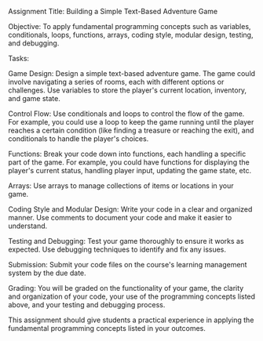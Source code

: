 Assignment Title: Building a Simple Text-Based Adventure Game

Objective: To apply fundamental programming concepts such as variables, conditionals, loops, functions, arrays, coding style, modular design, testing, and debugging.

Tasks:

Game Design: Design a simple text-based adventure game. The game could involve navigating a series of rooms, each with different options or challenges. Use variables to store the player's current location, inventory, and game state.

Control Flow: Use conditionals and loops to control the flow of the game. For example, you could use a loop to keep the game running until the player reaches a certain condition (like finding a treasure or reaching the exit), and conditionals to handle the player's choices.

Functions: Break your code down into functions, each handling a specific part of the game. For example, you could have functions for displaying the player's current status, handling player input, updating the game state, etc.

Arrays: Use arrays to manage collections of items or locations in your game.

Coding Style and Modular Design: Write your code in a clear and organized manner. Use comments to document your code and make it easier to understand.

Testing and Debugging: Test your game thoroughly to ensure it works as expected. Use debugging techniques to identify and fix any issues.

Submission: Submit your code files on the course's learning management system by the due date.

Grading: You will be graded on the functionality of your game, the clarity and organization of your code, your use of the programming concepts listed above, and your testing and debugging process.

This assignment should give students a practical experience in applying the fundamental programming concepts listed in your outcomes.
